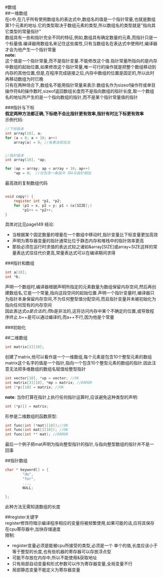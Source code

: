#数组  
##一维数组  
在c中,在几乎所有使用数组名的表达式中,数组名的值是一个指针常量,也就是数组第1个元素的地址.它的类型取决于数组元素的类型,所以数组名的类型就是"指向其它类型的常量指针"  
数组具有一些和指针完全不同的特征,例如,数组具有确定数量的元素,而指针只是一个标量值.编译器用数组名来记住这些属性,只有当数组名在表达式中使用时,编译器才会为他产生一个指针常量  
**note:**  
这个值是一个指针常量,而不是指针变量.不能修改这个值.指针常量所指向的是内存中数组的起始位置,如果修改这个指针常量,唯一可行的操作就是把整个数组移动到内存的其他位置,但是,在程序完成链接之后,内存中数组的位置是固定的,所以此时再移动数组为时已晚  
只有在两种场合下,数组名不能用指针常量来表示:数组名作为sizeof操作符或单目操作符&的操作数时,sizeof返回数组长度而不是指向数组的指针长度,取一个数组名的地址所产生的是一个指向数组的指针,而不是某个指针常量值的指针  

###指针与下标  
**假定两种方法都正确,下标绝不会比指针更有效率,指针有时比下标更有效率**  
示例代码:  
```c
//下标版本
int array[10], a;
for (a = 0; a < 10; a++)
    array[a] = 0; //有乘法和加法


//指针版本
int array[10], *ap;

for (ap = array; ap < array + 10; ap++)
    *ap = 0;  //仅包含一条指令 将4与指针相加
```

最高效的复制数组代码  
```c

void copy() {
    register int *p1, *p2;
    for (p1 = x, p2 = y; p1 < &x[SIZE];)
        *p1++ = *p2++;
}
```
具体对比见page149
结论:  
+ 当根据某个固定数量的增量在一个数组中移动时,指针变量比下标变量更加高效  
+ 声明为寄存器变量的指针通常比位于静态内存和堆栈中的指针效率更高  
+ 那些必须在运行时求值的表达式较之诸如&array[SIZE]或array+SIZE这样的常量表达式往往代价更高,常量表达式可以在编译期间求得  

###指针和数组  
```c
int a[10];
int *b;
```
声明一个数组时,编译器根据声明所指定的元素数量为数组保留内存空间,然后再创建数组名,它是一个常量,指向这段空间的起始位置.声明一个指针变量时,编译器只为指针本身保留内存空间,不为任何整型值分配空间,而且指针变量并未被初始化为指向任何现有的内存空间  
因此表达式*a是合法的,而*b是非法的,这将访问内存中某个不确定的位置,或导致程序终止.b++是可以通过编译的,而a++不行,因为他是个常量  

###初始化  

##二维数组  
```c
int matrix[3][10];
```
创建了matrix,他可以看作是一个一维数组,每个元素是包含10个整型元素的数组  
matrix这个名字的值是一个指针,指向一个包含10个整型元素的数组的指针.因此注意无法把多维数组的数组名赋值给整型指针  
```c
int vector[10], *vp = vector; //OK
int matrix[3][10], *mp = matrix; //ERROR
int (*p)[10] = matrix; //OK
```

**note**:
当你打算在指针上执行任何指针运算时,应该避免这种类型的声明:  
```c
int (*p)[] = matrix;
```
形参是二维数组的函数原型:  
```c
int func(int (*mat)[10]);//OK
int func(int mat[][10]); //OK
int func(int ** mat); //ERROR
```
最后一个例子把mat声明为指向整型指针的指针,与指向整型数组的指针并不是一回事  


##指针数组  
```c
char * keyword[] = {
        "do",
        "for",
        ...,
        NULL;
        
};
```
此种方法无需知道数组的长度

##register关键字  
register修饰符暗示编译程序相应的变量将被频繁使用,如果可能的话,应将其保存在cpu寄存器中,加快存储速度  
限制:  
+ register变量必须是能被cpu所接受的类型,必须是一个
  单个的值,长度应该小于等于整型的长度,也有些机器的寄存器可以存放浮点型  
+ 可能不存放在内存中,所以不能使用&获取地址  
+ 只有局部自动变量和形式参数可以作为寄存器变量,全局变量不行  
+ 局部静态变量不能定义为寄存器变量




